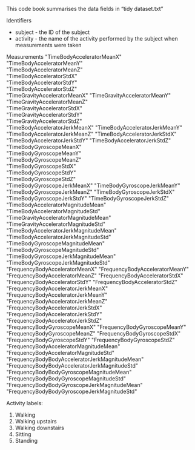 This code book summarises the data fields in “tidy dataset.txt”

Identifiers
- subject - the ID of the subject
- activity - the name of the activity performed by the subject when measurements were taken

Measurements
"TimeBodyAcceleratorMeanX"                    
"TimeBodyAcceleratorMeanY"                     
"TimeBodyAcceleratorMeanZ"                      
"TimeBodyAcceleratorStdX"                      
"TimeBodyAcceleratorStdY"                       
"TimeBodyAcceleratorStdZ"                      
"TimeGravityAcceleratorMeanX"                   "TimeGravityAcceleratorMeanY"                  
"TimeGravityAcceleratorMeanZ"                   
"TimeGravityAcceleratorStdX"                   
"TimeGravityAcceleratorStdY"                    
"TimeGravityAcceleratorStdZ"                   
"TimeBodyAcceleratorJerkMeanX"                  "TimeBodyAcceleratorJerkMeanY"                 
"TimeBodyAcceleratorJerkMeanZ"                  "TimeBodyAcceleratorJerkStdX"                  
"TimeBodyAcceleratorJerkStdY"                   "TimeBodyAcceleratorJerkStdZ"                  
"TimeBodyGyroscopeMeanX"                        
"TimeBodyGyroscopeMeanY"                       
"TimeBodyGyroscopeMeanZ"                        
"TimeBodyGyroscopeStdX"                        
"TimeBodyGyroscopeStdY"                         
"TimeBodyGyroscopeStdZ"                        
"TimeBodyGyroscopeJerkMeanX"                    "TimeBodyGyroscopeJerkMeanY"                   
"TimeBodyGyroscopeJerkMeanZ"                    "TimeBodyGyroscopeJerkStdX"                    
"TimeBodyGyroscopeJerkStdY"                     "TimeBodyGyroscopeJerkStdZ"                    
"TimeBodyAcceleratorMagnitudeMean"              "TimeBodyAcceleratorMagnitudeStd"              
"TimeGravityAcceleratorMagnitudeMean"           "TimeGravityAcceleratorMagnitudeStd"           
"TimeBodyAcceleratorJerkMagnitudeMean"          "TimeBodyAcceleratorJerkMagnitudeStd"          
"TimeBodyGyroscopeMagnitudeMean"                "TimeBodyGyroscopeMagnitudeStd"                
"TimeBodyGyroscopeJerkMagnitudeMean"            "TimeBodyGyroscopeJerkMagnitudeStd"            
"FrequencyBodyAcceleratorMeanX"                 "FrequencyBodyAcceleratorMeanY"                
"FrequencyBodyAcceleratorMeanZ"                 "FrequencyBodyAcceleratorStdX"                 
"FrequencyBodyAcceleratorStdY"                  "FrequencyBodyAcceleratorStdZ"                 
"FrequencyBodyAcceleratorJerkMeanX"             "FrequencyBodyAcceleratorJerkMeanY"            
"FrequencyBodyAcceleratorJerkMeanZ"             "FrequencyBodyAcceleratorJerkStdX"             
"FrequencyBodyAcceleratorJerkStdY"              "FrequencyBodyAcceleratorJerkStdZ"             
"FrequencyBodyGyroscopeMeanX"                   "FrequencyBodyGyroscopeMeanY"                  
"FrequencyBodyGyroscopeMeanZ"                   "FrequencyBodyGyroscopeStdX"                   
"FrequencyBodyGyroscopeStdY"                    "FrequencyBodyGyroscopeStdZ"                   
"FrequencyBodyAcceleratorMagnitudeMean"         "FrequencyBodyAcceleratorMagnitudeStd"         
"FrequencyBodyBodyAcceleratorJerkMagnitudeMean" "FrequencyBodyBodyAcceleratorJerkMagnitudeStd" 
"FrequencyBodyBodyGyroscopeMagnitudeMean"       "FrequencyBodyBodyGyroscopeMagnitudeStd"       
"FrequencyBodyBodyGyroscopeJerkMagnitudeMean"   "FrequencyBodyBodyGyroscopeJerkMagnitudeStd"  

Activity labels:
1. Walking
2. Walking upstairs
3. Walking downstairs
4. Sitting
5. Standing

